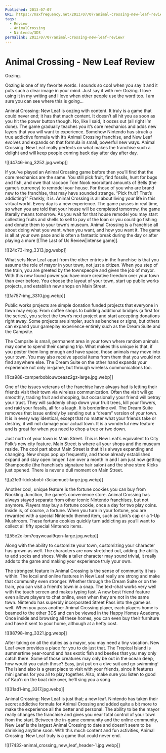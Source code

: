```yaml
---
Published: 2013-07-07
URL: https://maxfrequency.net/2013/07/07/animal-crossing-new-leaf-review/
tags:
  - Review
  - AnimalCrossing
  - Nintendo/3DS
permalink: 2013/07/07/animal-crossing-new-leaf-review/
---
```

# Animal Crossing - New Leaf Review

Oozing. 

Oozing is one of my favorite words. I sounds so cool when you say it and it puts such a clear image in your mind. Just say it with me: Oozing. I love using it in my writing and I love when other people use the word too. I am sure you can see where this is going…

Animal Crossing: New Leaf is oozing with content. It truly is a game that could never end; it has that much content. It doesn’t all hit you as soon as you hit the power button though. No, like I said, it oozes out (all right I’m done). The game gradually teaches you it’s core mechanics and adds new layers that you will want to experience. Somehow Nintendo has struck a true addictive formula with it’s Animal Crossing franchise, and New Leaf evolves and expands on that formula in small, powerful new ways. Animal Crossing: New Leaf really perfects on what makes the franchise such a delight and will keep people coming back day after day after day.

![[d4746-img_3252.jpg.webp]]

If you’ve played an Animal Crossing game before then you’ll find that the core mechanics are the same. You still pick fruit, find fossils, hunt for bugs and fish, and owe that raccoon Tom Nook exorbitant amounts of Bells (the game’s currency) to remodel your house. For those of you who are brand new to the franchise, that may have sounded strange. “Pick fruit? That’s addicting?” Frankly, it is. Animal Crossing is all about living your life in this virtual world. Every day is a new experience. The game passes in real time, so when you are told that your house will be completed tomorrow, the game literally means tomorrow. As you wait for that house remodel you may start collecting fruits and shells to sell to pay of the loan or you could go fishing and donate them to your town’s museum. Animal Crossing is a franchise all about doing what you want, when you want, and how you want it. The game is all at your own pace and is often a fantastic break during the day or after playing a more [[The Last of Us Review|intense game]].

![[24c73-img_3313.jpg.webp]]

What sets New Leaf apart from the other entries in the franchise is that you assume the role of mayor in your town, not just a citizen. When you step of the train, you are greeted by the townspeople and given the job of mayor. With this new found power you have more creative freedom over your town than ever before. You choose the layout of your town, start up public works projects, and establish new shops on Main Street.

![[fa757-img_3310.jpg.webp]]

Public works projects are simple donation funded projects that everyone in town may enjoy. From coffee shops to building additional bridges (a first for the series), you select the town’s next project and start accepting donations right away. Some projects are simpler, such as benches or signs, but others can expand your gameplay experience entirely such as the Dream Suite and the Campsite.

The Campsite is small, permanent area in your town where random animals may come to spend their camping trip. What makes this unique is that, if you pester them long enough and have space, those animals may move into your town. You may also receive special items from them that you would not find anywhere else. The Dream Suite on the other hand expands your experience not only in-game, but through wireless communications too.

![[ca988-camperbobiouwceaaz2gz-large.jpg.webp]]

One of the issues veterans of the franchise have always had is letting their friends visit their town via wireless communication. Often the visit will go smoothly, trading fruit and shopping, but occasionally your friend will betray your trust. They will suddenly chop down your fruit trees, kill your flowers, and raid your fossils, all for a laugh. It is borderline evil. The Dream Suite removes that issue entirely by sending out a “dream” version of your town. It is in every way identical, except that no matter what your friends take or destroy, it will not damage your actual town. It is a wonderful new feature and is great for when you need to chop a tree or two down.

Just north of your town is Main Street. This is New Leaf’s equivalent to City Folk’s new city feature. Main Street is where all your shops and the museum reside. The cool part about Main Street is that it is always expanding and changing. New shops pop up frequently, and those already established expand and stay open longer. I am over a month in and I am just now getting Shampoodle (the franchise’s signature hair salon) and the shoe store Kicks just opened. There is never a dull moment on Main Street.

![[a2fe3-kicksbobl-r3ciaemuet-large.jpg.webp]]

Another cool, unique feature is the fortune cookies you can buy from Nookling Junction, the game’s convenience store. Animal Crossing has always stayed separate from other iconic Nintendo franchises, but not anymore. Players may buy a fortune cookie, once a day for two play coins. Inside is, of course, a fortune. When you turn in your fortune, you are rewarded with a special Nintendo themed item, such as Link’s cap or a 1-Up Mushroom. These fortune cookies quickly turn addicting as you’ll want to collect all fifty special Nintendo items.

![[55e2e-bm7eqywcaai9qcn-large.jpg.webp]]

Along with the ability to customize your town, customizing your character has grown as well. The characters are now stretched out, adding the ability to add socks and shoes. While a taller character may sound trivial, it really adds to the game and making your experience truly your own.

The strongest feature in Animal Crossing is the sense of community it has within. The local and online features in New Leaf really are strong and make that community even stronger. Whether through the Dream Suite or on the train, you can visit a friend’s town in a snap. The text-chat works very well with the touch screen and makes typing fast. A new best friend feature even allows players to chat online, even when they are not in the same town. Nintendo has superbly incorporated Street Pass into the game as well. When you pass another Animal Crossing player, each players home is beamed to the other 3DS and can be viewed in the Happy Homes Academy. Once inside and browsing all these homes, you can even buy their furniture and have it sent to your home, although at a hefty cost.

![[88798-img_3321.jpg.webp]]

After taking on all the duties as a mayor, you may need a tiny vacation. New Leaf even provides a place for you to do just that. The Tropical Island is summertime year-round and has exotic fish and beetles that you may only catch there. Some of those creatures may only be out in the ocean deep, how would you catch those? Easy, just put on a dive suit and go swimming! The island also is a great place to visit with your friends, since it features mini games for you all to play together. Also, make sure you listen to good ol’ Kap’n on the boat ride over, he’ll sing you a song.

![[01ad1-img_3317.jpg.webp]]

Animal Crossing: New Leaf is just that; a new leaf. Nintendo has taken their secret addictive formula for Animal Crossing and added quite a bit more to make the experience all the better and personal. The ability to be the mayor really changes the franchise and gives you near total control of your town from the start. Between the in-game community and the online community, New Leaf is the largest Animal Crossing to date and doesn’t seem to be shrinking anytime soon. With this much content and fun activities, Animal Crossing: New Leaf truly is a game that could never end.

![[17432-animal_crossing_new_leaf_header-1.jpg.webp]]